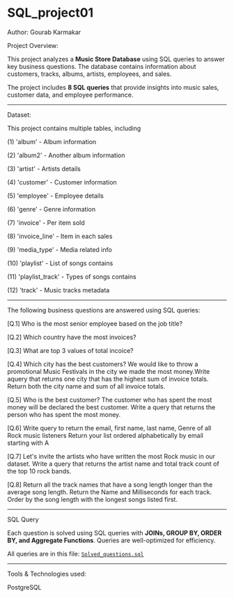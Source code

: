 # SQL_project01

Author: Gourab Karmakar

Project Overview:

This project analyzes a **Music Store Database** using SQL queries to answer key business questions. The database contains information about customers, tracks, albums, artists, employees, and sales.  

The project includes **8 SQL queries** that provide insights into music sales, customer data, and employee performance. 

-------------------------------------------------------------------------------------------------------------------
Dataset:

This project contains multiple tables, including 

(1) 'album' - Album information

(2) 'album2' - Another album information

(3) 'artist' - Artists details

(4) 'customer' - Customer information

(5) 'employee' - Employee details

(6) 'genre' - Genre information

(7) 'invoice' - Per item sold

(8) 'invoice_line' - Item in each sales

(9) 'media_type' - Media related info

(10) 'playlist' - List of songs contains

(11) 'playlist_track' - Types of songs contains 

(12) 'track' - Music tracks metadata

------------------------------------------------------------------------------------------------------------------------------
The following business questions are answered using SQL queries: 

[Q.1] Who is the most senior employee based on the job title?

[Q.2] Which country have the most invoices?

[Q.3] What are top 3 values of total incoice?

[Q.4] Which city has the best customers? We would like to throw a promotional Music Festivals in the city we made the most money.Write aquery that returns one city that has the highest sum of invoice totals. Return both the city name and sum of all invoice totals.

[Q.5] Who is the best customer? The customer who has spent the most money will be declared the best customer. Write a query that returns the person who has spent the most money.

[Q.6] Write query to return the email, first name, last name, Genre of all Rock music listeners
Return your list ordered alphabetically by email starting with A

[Q.7] Let's invite the artists who have written the most Rock music in our dataset. Write a query that returns the artist name and total track count of the top 10 rock bands.

[Q.8] Return all the track names that have a song length longer than the average song length. Return the Name and Milliseconds for each track. Order by the song length with the longest songs listed first.

------------------------------------------------------------------------------------------------------------------------------
SQL Query

Each question is solved using SQL queries with **JOINs, GROUP BY, ORDER BY, and Aggregate Functions**. Queries are well-optimized for efficiency.  

All queries are in this file:  [`Solved_questions.sql`](./queries.sql)

------------------------------------------------------------------------------------------------------------------------------
Tools & Technologies used:

PostgreSQL
